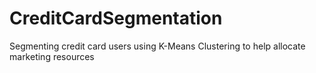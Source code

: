 # CreditCardSegmentation
Segmenting credit card users using K-Means Clustering to help allocate marketing resources
